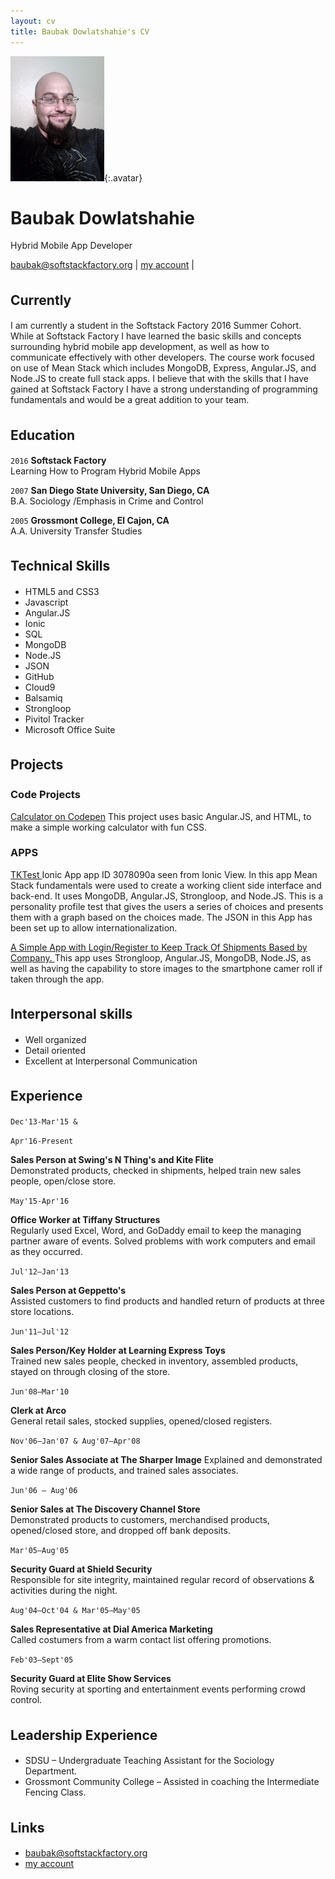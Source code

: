 ```yaml
---
layout: cv
title: Baubak Dowlatshahie's CV
---
```


![Baubak](./media/21.png){:.avatar}

# Baubak Dowlatshahie 
Hybrid Mobile App Developer <i class="fa fa-cog fa-spin"></i>

<div id="webaddress">
<a href="mailto:">baubak@softstackfactory.org</a>
|
<i class="fa fa-github"></i> <a href="http://github.com/bdowlatshahiessf/"  target="_blank">my account</a>
|

</div>


## Currently <i class="fa fa-cog fa-spin" style="font-size:1.3em"> </i>

I am currently a student in the Softstack Factory 2016 Summer Cohort. While at Softstack Factory I have learned the basic skills and concepts surrounding hybrid mobile app development, as well as how to communicate effectively with other developers. The course work focused on use of Mean Stack which includes MongoDB, Express, Angular.JS, and Node.JS to create full stack apps. I believe that with the skills that I have gained at Softstack Factory I have a strong understanding of programming fundamentals and would be a great addition to your team.

## Education <i class="fa fa-cog fa-spin" style="font-size:1.3em"> </i>



`2016`
__Softstack Factory__  
Learning How to Program Hybrid Mobile Apps

`2007`
__San Diego State University, San Diego, CA__  
B.A. Sociology /Emphasis in Crime and Control   

`2005`
__Grossmont College, El Cajon, CA__                                
A.A. University Transfer Studies   



## Technical Skills <i class="fa fa-cog fa-spin" style="font-size:1.3em"> </i>




*  HTML5 and CSS3
*  Javascript
*  Angular.JS
*  Ionic
*  SQL
* MongoDB
* Node.JS
* JSON
*  GitHub
*  Cloud9
*  Balsamiq
*  Strongloop
*  Pivitol Tracker
*  Microsoft Office Suite






## Projects <i class="fa fa-cog fa-spin" style="font-size:1.3em"> </i>

  

### Code Projects



<a href="http://codepen.io/Baubak/pen/JKNZqd"  target="_blank"> Calculator on Codepen</a> This project uses basic Angular.JS, and HTML, to make a simple working calculator with fun CSS.




### APPS

<a href="https://github.com/bdowlatshahiessf/TKTest" target="_blank">TKTest </a> Ionic App app ID 3078090a seen from Ionic View. In this app Mean Stack fundamentals were used to create a working client side interface and back-end. It uses MongoDB, Angular.JS, Strongloop, and Node.JS. This is a personality profile test that gives the users a series of choices and presents them with a graph based on the choices made. The JSON in this App has been set up to allow internationalization.

<a href="https://github.com/bdowlatshahiessf/finalproject" target="_blank"> A Simple App with Login/Register to Keep Track Of Shipments Based by Company. </a> This app uses Strongloop, Angular.JS, MongoDB, Node.JS, as well as having the capability to store images to the smartphone camer roll if taken through the app.


## Interpersonal skills <i class="fa fa-cog fa-spin" style="font-size:1.3em"> </i>
* Well organized
* Detail oriented 
* Excellent at Interpersonal Communication

## Experience <i class="fa fa-cog fa-spin" style="font-size:1.3em"> </i>


`Dec'13-Mar'15 & `
  
    
    
`Apr'16-Present`
  
__Sales Person at Swing's N Thing's  and Kite Flite__                               	 
Demonstrated products, checked in shipments, helped train new sales people, open/close store.


`May'15-Apr'16`
   
   
__Office Worker at Tiffany Structures__  
Regularly used Excel, Word, and GoDaddy email to keep the managing partner aware of events. 
Solved problems with work computers and email as they occurred.  


`Jul'12–Jan'13`
  
  
__Sales Person at Geppetto's__                                           
Assisted customers to find products and handled return of products at three store locations.



 `Jun'11–Jul'12`
  
  
__Sales Person/Key Holder at Learning Express Toys__                                  
Trained new sales people, checked in inventory, assembled products, stayed on through closing of the store.



`Jun'08–Mar'10` 
  
  
__Clerk at Arco__                                                 
General retail sales, stocked supplies, opened/closed registers.



`Nov'06–Jan'07 & Aug'07–Apr'08`
  
  
__Senior Sales Associate at The Sharper Image__ 
Explained and demonstrated a wide range of products, and trained sales associates.



`Jun'06 – Aug'06`
  
  
__Senior Sales at The Discovery Channel Store__                             
Demonstrated products to customers, merchandised products, opened/closed store, and dropped off bank deposits.


 `Mar'05–Aug'05`
  
  
__Security Guard at Shield Security__                                      
Responsible for site integrity, maintained regular record of observations & activities during the night.


`Aug'04–Oct'04 & Mar'05–May'05`
  
  
__Sales Representative at Dial America Marketing__     
Called costumers from a warm contact list offering promotions.


 `Feb'03–Sept'05`
  
  
__Security Guard at Elite Show Services__                              
Roving security at sporting and entertainment events performing crowd control.



## Leadership Experience <i class="fa fa-cog fa-spin" style="font-size:1.3em"> </i>

* SDSU – Undergraduate Teaching Assistant for the Sociology Department.
* Grossmont Community College – Assisted in coaching the Intermediate Fencing Class.

## Links <i class="fa fa-cog fa-spin" style="font-size:1.3em"> </i>


* <i class="fa fa-envelope"></i> <a href="mailto:">baubak@softstackfactory.org</a><br />
* <i class="fa fa-github"></i> <a href="http://github.com/bdowlatshahiessf/"  target="_blank">my account</a><br />
